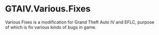 # GTAIV.Various.Fixes
Various Fixes is a modification for Grand Theft Auto IV and EFLC, purpose of which is fix various kinds of bugs in game.
